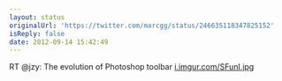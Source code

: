 ```yaml
---
layout: status
originalUrl: 'https://twitter.com/marcgg/status/246635118347825152'
isReply: false
date: 2012-09-14 15:42:49
---
```


RT @jzy: The evolution of Photoshop toolbar [i.imgur.com/SFunI.jpg](http://i.imgur.com/SFunI.jpg)
